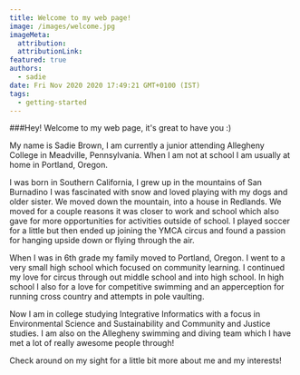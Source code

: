 ```yaml
---
title: Welcome to my web page!
image: /images/welcome.jpg
imageMeta:
  attribution:
  attributionLink:
featured: true
authors:
  - sadie
date: Fri Nov 2020 2020 17:49:21 GMT+0100 (IST)
tags:
  - getting-started
---
```


###Hey! Welcome to my web page, it's great to have you :)

My name is Sadie Brown, I am currently a junior attending Allegheny College in Meadville, Pennsylvania. When I am not at school I am usually at home in Portland, Oregon.

I was born in Southern California, I grew up in the mountains of San Burnadino I was fascinated with snow and loved playing with my dogs and older sister. We moved down the mountain, into a house in Redlands. We moved for a couple reasons it was closer to work and school which also gave for more opportunities for activities outside of school. I played soccer for a little but then ended up joining the YMCA circus and found a passion for hanging upside down or flying through the air.

When I was in 6th grade my family moved to Portland, Oregon. I went to a very small high school which focused on community learning. I continued my love for circus through out middle school and into high school. In high school I also for a love for competitive swimming and an apperception for running cross country and attempts in pole vaulting.

Now I am in college studying Integrative Informatics with a focus in Environmental Science and Sustainability and Community and Justice studies. I am also on the Allegheny swimming and diving team which I have met a lot of really awesome people through!

Check around on my sight for a little bit more about me and my interests!
